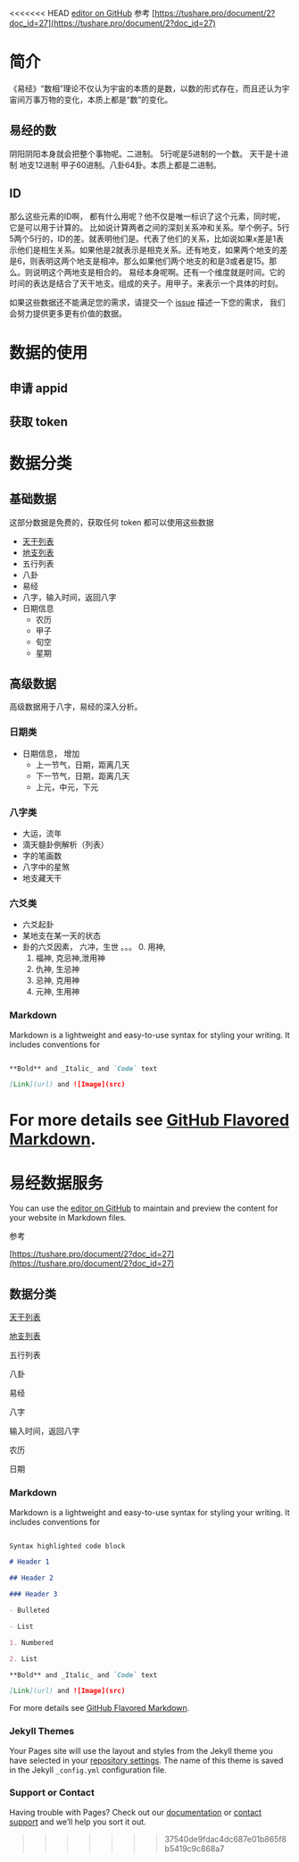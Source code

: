 <<<<<<< HEAD
[editor on GitHub](https://github.com/ichingstudent/ichingstudent.github.io/edit/pages/README.md)
参考
[https://tushare.pro/document/2?doc_id=27](https://tushare.pro/document/2?doc_id=27)

# 简介
《易经》“数相”理论不仅认为宇宙的本质的是数，以数的形式存在，而且还认为宇宙间万事万物的变化，本质上都是“数”的变化。


## 易经的数
阴阳阴阳本身就会把整个事物呢。二进制。
5行呢是5进制的一个数。
天干是十进制
地支12进制
甲子60进制。八卦64卦。本质上都是二进制。

## ID
那么这些元素的ID啊，
都有什么用呢？他不仅是唯一标识了这个元素，同时呢，它是可以用于计算的。
比如说计算两者之间的深刻关系冲和关系。举个例子。5行5两个5行的，ID的差。就表明他们是。代表了他们的关系，比如说如果x差是1表示他们是相生关系。如果他是2就表示是相克关系。还有地支，如果两个地支的差是6，则表明这两个地支是相冲。那么如果他们两个地支的和是3或者是15。那么。则说明这个两地支是相合的。
易经本身呢啊。还有一个维度就是时间。它的时间的表达是结合了天干地支。组成的夹子。用甲子。来表示一个具体的时刻。



如果这些数据还不能满足您的需求，请提交一个 [issue](https://github.com/ichingstudent/ichingstudent.github.io/issues) 描述一下您的需求， 我们会努力提供更多更有价值的数据。

# 数据的使用

## 申请 appid

## 获取 token



# 数据分类

## 基础数据

这部分数据是免费的，获取任何 token 都可以使用这些数据
- [天干列表](/docs/basic_data.md)
- [地支列表](/docs/basic_data)
- 五行列表
- 八卦
- 易经
- 八字，输入时间，返回八字
- 日期信息
  - 农历
  - 甲子
  - 旬空
  - 星期

## 高级数据
高级数据用于八字，易经的深入分析。
### 日期类
- 日期信息， 增加
  - 上一节气，日期，距离几天
  - 下一节气，日期，距离几天
  - 上元，中元，下元

### 八字类
- 大运，流年
- 滴天髓卦例解析（列表）
- 字的笔画数
- 八字中的星煞
- 地支藏天干


### 六爻类
- 六爻起卦
- 某地支在某一天的状态
- 卦的六爻因素， 六冲，生世 。。。
  0. 用神,
  1. 福神, 克忌神,泄用神
  2. 仇神, 生忌神
  3. 忌神, 克用神
  4. 元神, 生用神


### Markdown

Markdown is a lightweight and easy-to-use syntax for styling your writing. It includes conventions for

```markdown

**Bold** and _Italic_ and `Code` text

[Link](url) and ![Image](src)

```

For more details see [GitHub Flavored Markdown](https://guides.github.com/features/mastering-markdown/).
=======
# 易经数据服务 

You can use the [editor on GitHub](https://github.com/ichingstudent/ichingstudent.github.io/edit/pages/README.md) to maintain and preview the content for your website in Markdown files. 


参考 

[https://tushare.pro/document/2?doc_id=27](https://tushare.pro/document/2?doc_id=27)

## 数据分类 

[天干列表](/docs/basic_data.md)

[地支列表](/docs/basic_data)

五行列表 

八卦 

易经 



八字 

输入时间，返回八字 

农历 

日期 



### Markdown 

Markdown is a lightweight and easy-to-use syntax for styling your writing. It includes conventions for 

```markdown 

Syntax highlighted code block 

# Header 1 

## Header 2 

### Header 3 

- Bulleted 

- List 

1. Numbered 

2. List 

**Bold** and _Italic_ and `Code` text 

[Link](url) and ![Image](src) 

``` 

For more details see [GitHub Flavored Markdown](https://guides.github.com/features/mastering-markdown/). 

### Jekyll Themes 

Your Pages site will use the layout and styles from the Jekyll theme you have selected in your [repository settings](https://github.com/ichingstudent/ichingstudent.github.io/settings). The name of this theme is saved in the Jekyll `_config.yml` configuration file. 

### Support or Contact 

Having trouble with Pages? Check out our [documentation](https://help.github.com/categories/github-pages-basics/) or [contact support](https://github.com/contact) and we’ll help you sort it out. 


>>>>>>> 37540de9fdac4dc687e01b865f8b5419c9c868a7
